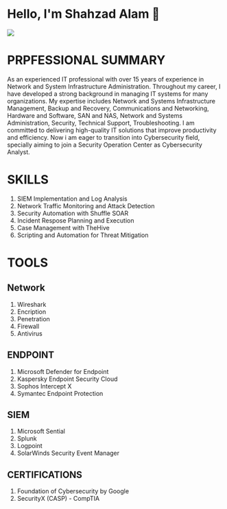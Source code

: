 # Hello, I'm Shahzad Alam 👋

<a href="https://www.linkedin.com/in/shahzad-alam-21b5829/"><img src="https://img.shields.io/badge/-LinkedIn-0072b1?&style=for-the-badge&logo=linkedin&logocolor=white" /></a>

# PRPFESSIONAL SUMMARY 
As an experienced IT professional with over 15 years of experience in Network and System Infrastructure Administration. Throughout my career, I have developed a strong background in managing IT systems for many organizations. My expertise includes Network and Systems Infrastructure Management, Backup and Recovery, Communications and Networking, Hardware and Software, SAN and NAS, Network and Systems Administration, Security, Technical Support, Troubleshooting. I am committed to delivering high-quality IT solutions that improve productivity and efficiency. 
Now i am eager to transition into Cybersecurity field, specially aiming to join a Security Operation Center as Cybersecurity Analyst.

# SKILLS

1. SIEM Implementation and Log Analysis
2. Network Traffic Monitoring and Attack Detection
3. Security Automation with Shuffle SOAR
4. Incident Respose Planning and Execution
5. Case Management with TheHive
6. Scripting and Automation for Threat Mitigation

# TOOLS
## Network
1. Wireshark
2. Encription
3. Penetration
4. Firewall
5. Antivirus
   
## ENDPOINT
1. Microsoft Defender for Endpoint
2. Kaspersky Endpoint Security Cloud
3. Sophos Intercept X
4. Symantec Endpoint Protection

## SIEM
1. Microsoft Sential
2. Splunk
3. Logpoint
4. SolarWinds Security Event Manager

## CERTIFICATIONS
1. Foundation of Cybersecurity by Google
2. SecurityX (CASP) - CompTIA
